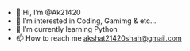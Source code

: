 - 👋 Hi, I’m @Ak21420
- 👀 I’m interested in Coding, Gamimg & etc...
- 🌱 I’m currently learning Python
- 📫 How to reach me akshat21420shah@gmail.com

<!---
Ak21420/Hacker-Rank is a ✨ special ✨ repository because its `README.md` (this file) appears on your GitHub profile.
You can click the Preview link to take a look at your changes.
--->
